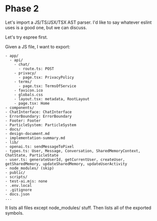 # Phase 2 

Let's import a JS/TS/JSX/TSX AST parser. I'd like to say whatever eslint uses is a good one, but we can discuss.

Let's try espree first.

Given a JS file, I want to export:
```
- app/
  - api/
    - chat/
      - route.ts: POST
    - privacy/
      - page.tsx: PrivacyPolicy
    - terms/
      - page.tsx: TermsOfService
    - favicon.ico
    - globals.css
    - layout.tsx: metadata, RootLayout
    - page.tsx: Home
- components/
- ChatInterface: ChatInterface
- ErrorBoundary: ErrorBoundary
- Footer: Footer
- ParticleSystem: ParticleSystem
- docs/
- design-document.md
- implementation-summary.md
- lib/
- openai.ts: sendMessageToPixel
- types.ts: User, Message, Conversation, SharedMemoryContext, ChatState, ParticleState
- user.ts: generateUserId, getCurrentUser, createUser, getSharedMemory, updateSharedMemory, updateUserActivity
- node_modules/ (skip)
- public/
- scripts/
- test-ai.mjs: none
- .env.local
- .gitignore
- docs.json
...
```

It lists all files except node_modules/ stuff.
Then lists all of the exported symbols.
